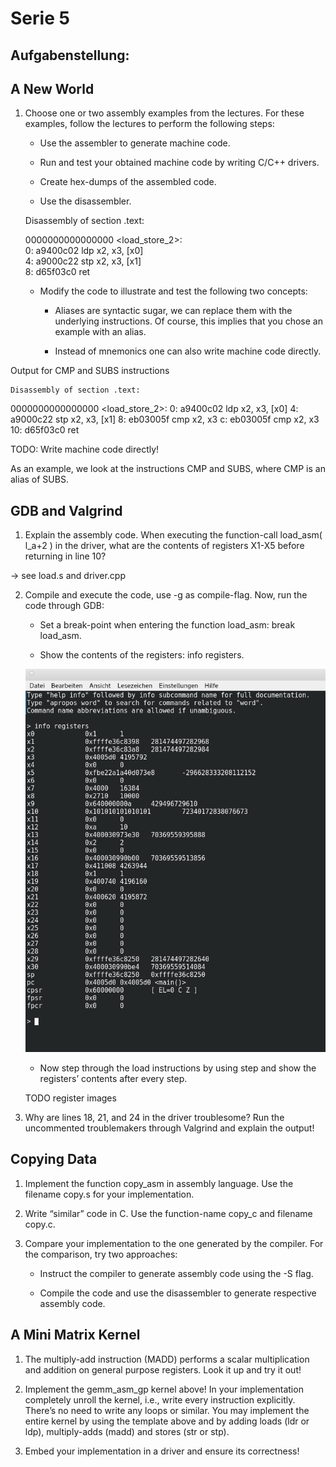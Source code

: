 # Serie 5

## Aufgabenstellung:

## A New World

1. Choose one or two assembly examples from the lectures. For these examples, follow the lectures to perform the following steps:

    - Use the assembler to generate machine code.

    - Run and test your obtained machine code by writing C/C++ drivers.

    - Create hex-dumps of the assembled code.

    - Use the disassembler.

    Disassembly of section .text:

    0000000000000000 <load_store_2>:  
        0:   a9400c02        ldp     x2, x3, [x0]  
        4:   a9000c22        stp     x2, x3, [x1]  
        8:   d65f03c0        ret  


    - Modify the code to illustrate and test the following two concepts:

        - Aliases are syntactic sugar, we can replace them with the underlying instructions. Of course, this implies that you chose an example with an alias.

        - Instead of mnemonics one can also write machine code directly.

Output for CMP and SUBS instructions

    Disassembly of section .text:

0000000000000000 <load_store_2>:
   0:   a9400c02        ldp     x2, x3, [x0]
   4:   a9000c22        stp     x2, x3, [x1]
   8:   eb03005f        cmp     x2, x3
   c:   eb03005f        cmp     x2, x3
  10:   d65f03c0        ret

TODO: Write machine code directly!
    

As an example, we look at the instructions CMP and SUBS, where
CMP is an alias of SUBS.

## GDB and Valgrind

1. Explain the assembly code. When executing the function-call load_asm( l_a+2 ) in the driver, what are the contents of registers X1-X5 before returning in line 10?

-> see load.s and driver.cpp

2. Compile and execute the code, use -g as compile-flag. Now, run the code through GDB:
    - Set a break-point when entering the function load_asm: break load_asm.

    - Show the contents of the registers: info registers.

    ![info_registers](images/info_registers.png)

    - Now step through the load instructions by using step and show the registers’ contents after every step.

    TODO register images

3. Why are lines 18, 21, and 24 in the driver troublesome? Run the uncommented troublemakers through Valgrind and explain the output!


## Copying Data

1. Implement the function copy_asm in assembly language. Use the filename copy.s for your implementation.

2. Write “similar” code in C. Use the function-name copy_c and filename copy.c.

3. Compare your implementation to the one generated by the compiler. For the comparison, try two approaches:
    - Instruct the compiler to generate assembly code using the -S flag.

    - Compile the code and use the disassembler to generate respective assembly code.


## A Mini Matrix Kernel

1. The multiply-add instruction (MADD) performs a scalar multiplication and addition on general purpose registers. Look it up and try it out!

2. Implement the gemm_asm_gp kernel above! In your implementation completely unroll the kernel, i.e., write every instruction explicitly. There’s no need to write any loops or similar. You may implement the entire kernel by using the template above and by adding loads (ldr or ldp), multiply-adds (madd) and stores (str or stp).

3. Embed your implementation in a driver and ensure its correctness!



